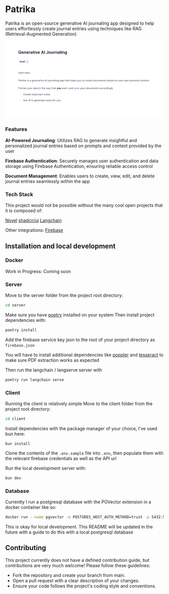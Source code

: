 # Patrika

Patrika is an open-source generative AI journaling app designed to help users effortlessly create journal entries using techniques like RAG (Retrieval-Augmented Generation)

![Patrika Sample Image](./assets/sample.png)

### Features

**AI-Powered Journaling**: Utilizes RAG to generate insightful and personalized journal entries based on prompts and context provided by the user

**Firebase Authentication**: Securely manages user authentication and data storage using Firebase Authentication, ensuring reliable access control

**Document Management**: Enables users to create, view, edit, and delete journal entries seamlessly within the app

### Tech Stack

This project would not be possible without the many cool open projects that it is composed of:

[Novel](https://github.com/steven-tey/novel)
[shadcn/ui](https://ui.shadcn.com/)
[Langchain](https://www.langchain.com/)

Other integrations:
[Firebase](https://firebase.google.com/)

## Installation and local development

### Docker

Work in Progress: Coming soon

### Server

Move to the server folder from the project root directory:

```bash
cd server
```

Make sure you have [poetry](https://python-poetry.org/) installed on your system
Then install project dependencies with:

```bash
poetry install
```

Add the firebase service key json to the root of your project directory as `firebase.json`

You will have to install additional dependencies like [poppler](https://poppler.freedesktop.org/) and [tesseract](https://pypi.org/project/pytesseract/) to make sure PDF extraction works as expected

Then run the langchain / langserve server with

```bash
poetry run langchain serve
```

### Client

Running the client is relatively simple
Move to the client folder from the project root directory:

```bash
cd client
```

Install dependencies with the package manager of your choice, I've used bun here:

```
bun install
```

Clone the contents of the `.env.sample` file into `.env`, then populate them with the relevant firebase credentials as well as the API url

Run the local development server with:

```bash
bun dev
```

### Database

Currently I run a postgresql database with the PGVector extension in a docker container like so:

```bash
docker run --name pgvector -e POSTGRES_HOST_AUTH_METHOD=trust -p 5432:5432 -d ankane/pgvector
```

This is okay for local development. This README will be updated in the future with a guide to do this with a local postgresql database

## Contributing

This project currently does not have a defined contribution guide, but contributions are very much welcome! Please follow these guidelines:

- Fork the repository and create your branch from main.
- Open a pull request with a clear description of your changes.
- Ensure your code follows the project's coding style and conventions.
